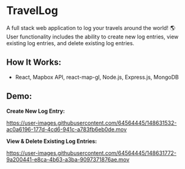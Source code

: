 # TravelLog
A full stack web application to log your travels around the world! 🌎<br />
User functionality includes the ability to create new log entries, view existing log entries, and delete existing log entries.<br />

## How It Works: ##
- React, Mapbox API, react-map-gl, Node.js, Express.js, MongoDB

## Demo: ##
**Create New Log Entry:**

https://user-images.githubusercontent.com/64564445/148631532-ac0a6196-177d-4cd6-941c-a783fb6eb0de.mov

**View & Delete Existing Log Entries:**

https://user-images.githubusercontent.com/64564445/148631772-9a200441-e8ca-4b63-a3ba-9097371876ae.mov
